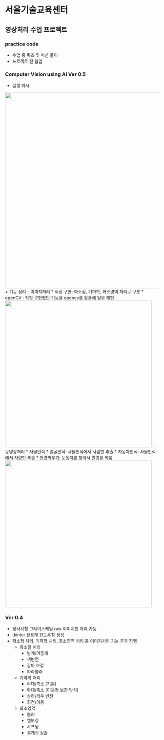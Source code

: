 서울기술교육센터
=================
영상처리 수업 프로젝트
------------------
### practice code
+ 수업 중 퀴즈 및 미션 풀이
+ 프로젝트 전 웜업
### Computer Vision using AI Ver 0.5
+ 실행 예시
<img src="https://user-images.githubusercontent.com/17754057/137663478-2aa4b273-19da-494b-904e-0e765385ad1b.gif" width="640">
+ 기능 정리
	- 이미지처리
		* 직접 구현: 화소점, 기하학, 화소영역 처리로 구분
		* openCV : 직접 구현했던 기능을 opencv를 활용해 일부 재현
		<img src="https://user-images.githubusercontent.com/17754057/137662028-2aa0f312-27ca-48b1-b67a-11ed4bb63480.png"  width="480">
	- 동영상처리
		* 사물인식
		* 얼굴인식: 사물인식에서 사람만 추출
		* 자동차인식: 사물인식에서 차량만 추출
		* 안경씌우기: 눈동자를 찾아서 안경을 씌움
		<img src="https://user-images.githubusercontent.com/17754057/137662012-b101dca0-4787-4a66-a316-bb7ef042fa28.png"  width="480">

### Ver 0.4
+ 정사각형 그레이스케일 raw 이미지만 처리 가능
+ tkinter 활용해 윈도우창 생성
+ 화소점 처리, 기하학 처리, 화소영역 처리 등 이미지처리 기능 추가 진행
	- 화소점 처리
		* 발게/어둡게
		* 색반전
		* 감마 보정
		* 파라볼라
	- 기하학 처리
		* 확대/축소 (기본)
		* 확대/축소 (이웃점 보간 방식)
		* 상하/좌우 반전
		* 회전/이동
	- 화소영역
		* 블러
		* 엠보싱
		* 샤프닝
		* 경계선 검출
